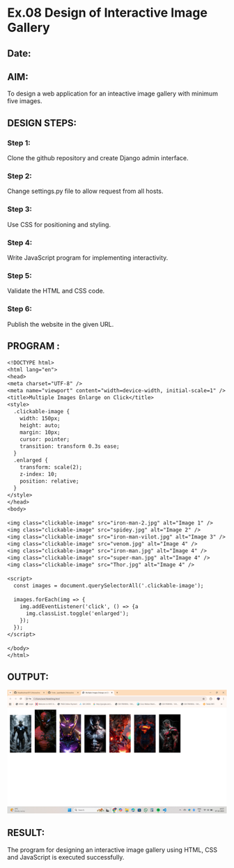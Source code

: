 # Ex.08 Design of Interactive Image Gallery
## Date:

## AIM:
To design a web application for an inteactive image gallery with minimum five images.

## DESIGN STEPS:

### Step 1:
Clone the github repository and create Django admin interface.

### Step 2:
Change settings.py file to allow request from all hosts.

### Step 3:
Use CSS for positioning and styling.

### Step 4:
Write JavaScript program for implementing interactivity.

### Step 5:
Validate the HTML and CSS code.

### Step 6:
Publish the website in the given URL.

## PROGRAM :
```
<!DOCTYPE html>
<html lang="en">
<head>
<meta charset="UTF-8" />
<meta name="viewport" content="width=device-width, initial-scale=1" />
<title>Multiple Images Enlarge on Click</title>
<style>
  .clickable-image {
    width: 150px;
    height: auto;
    margin: 10px;
    cursor: pointer;
    transition: transform 0.3s ease;
  }
  .enlarged {
    transform: scale(2);
    z-index: 10;
    position: relative;
  }
</style>
</head>
<body>

<img class="clickable-image" src="iron-man-2.jpg" alt="Image 1" />
<img class="clickable-image" src="spidey.jpg" alt="Image 2" />
<img class="clickable-image" src="iron-man-vilot.jpg" alt="Image 3" />
<img class="clickable-image" src="venom.jpg" alt="Image 4" />
<img class="clickable-image" src="iron-man.jpg" alt="Image 4" />
<img class="clickable-image" src="super-man.jpg" alt="Image 4" />
<img class="clickable-image" src="Thor.jpg" alt="Image 4" />

<script>
  const images = document.querySelectorAll('.clickable-image');

  images.forEach(img => {
    img.addEventListener('click', () => {a
      img.classList.toggle('enlarged');
    });
  });
</script>

</body>
</html>
```
## OUTPUT:
![alt text](image.png)
## RESULT:
The program for designing an interactive image gallery using HTML, CSS and JavaScript is executed successfully.
